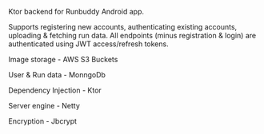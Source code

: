 Ktor backend for Runbuddy Android app.

Supports registering new accounts, authenticating existing accounts, uploading & fetching run data.
All endpoints (minus registration & login) are authenticated using JWT access/refresh tokens.

Image storage - AWS S3 Buckets

User & Run data - MonngoDb

Dependency Injection - Ktor

Server engine - Netty

Encryption - Jbcrypt

